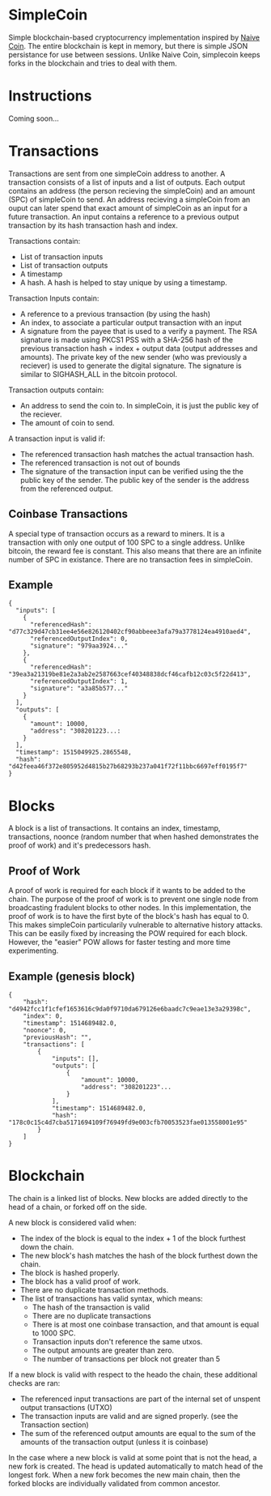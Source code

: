 # SimpleCoin

Simple blockchain-based cryptocurrency implementation inspired by [Naive Coin](https://github.com/lhartikk/naivecoin). The entire blockchain is kept in memory, but there is simple JSON persistance for use between sessions. Unlike Naive Coin, simplecoin keeps forks in the blockchain and tries to deal with them.

# Instructions
Coming soon...

# Transactions
Transactions are sent from one simpleCoin address to another. A transaction consists of a list of inputs and a list of outputs. Each output contains an address (the person recieving the simpleCoin) and an amount (SPC) of simpleCoin to send. An address recieving a simpleCoin from an ouput can later spend that exact amount of simpleCoin as an input for a future transaction. An input contains a reference to a previous output transaction by its hash transaction hash and index.

Transactions contain:
* List of transaction inputs
* List of transaction outputs
* A timestamp
* A hash. A hash is helped to stay unique by using a timestamp.

Transaction Inputs contain:
* A reference to a previous transaction (by using the hash)
* An index, to associate a particular output transaction with an input
* A signature from the payee that is used to a verify a payment. The RSA signature is made using PKCS1 PSS with a SHA-256 hash of the previous transaction hash + index + output data (output addresses and amounts). The private key of the new sender (who was previously a reciever) is used to generate the digital signature. The signature is similar to SIGHASH_ALL in the bitcoin protocol.

Transaction outputs contain:
* An address to send the coin to. In simpleCoin, it is just the public key of the reciever.
* The amount of coin to send.

A transaction input is valid if:
* The referenced transaction hash matches the actual transaction hash.
* The referenced transaction is not out of bounds
* The signature of the transaction input can be verified using the the public key of the sender. The public key of the sender is the address from the referenced output.

## Coinbase Transactions
A special type of transaction occurs as a reward to miners. It is a transaction with only one output of 100 SPC to a single address. Unlike bitcoin, the reward fee is constant. This also means that there are an infinite number of SPC in existance. There are no transaction fees in simpleCoin.

## Example
```
{
  "inputs": [
    {
      "referencedHash": "d77c329d47cb31ee4e56e826120402cf90abbeee3afa79a3778124ea4910aed4",
      "referencedOutputIndex": 0,
      "signature": "979aa3924..."
    },
    {
      "referencedHash": "39ea3a21319be81e2a3ab2e2587663cef40348838dcf46cafb12c03c5f22d413",
      "referencedOutputIndex": 1,
      "signature": "a3a85b577..."
    }
  ],
  "outputs": [
    {
      "amount": 10000,
      "address": "308201223...:
    }
  ],
  "timestamp": 1515049925.2865548,
  "hash": "d42feea46f372e805952d4815b27b68293b237a041f72f11bbc6697eff0195f7"
}
```

# Blocks
A block is a list of transactions. It contains an index, timestamp, transactions, noonce (random number that when hashed demonstrates the proof of work) and it's predecessors hash.

## Proof of Work
A proof of work is required for each block if it wants to be added to the chain. The purpose of the proof of work is to prevent one single node from broadcasting fradulent blocks to other nodes. In this implementation, the proof of work is to have the first byte of the block's hash has equal to 0. This makes simpleCoin particularily vulnerable to alternative history attacks. This can be easily fixed by increasing the POW required for each block. However, the "easier" POW allows for faster testing and more time experimenting.

## Example (genesis block)
```
{
    "hash": "d4942fcc1f1cfef1653616c9da0f9710da679126e6baadc7c9eae13e3a29398c",
    "index": 0,
    "timestamp": 1514689482.0,
    "noonce": 0,
    "previousHash": "",
    "transactions": [
        {
            "inputs": [],
            "outputs": [
                {
                    "amount": 10000,
                    "address": "308201223"...
                }
            ],
            "timestamp": 1514689482.0,
            "hash": "178c0c15c4d7cba5171694109f76949fd9e003cfb70053523fae013558001e95"
        }
    ]
}
```

# Blockchain
The chain is a linked list of blocks. New blocks are added directly to the head of a chain, or forked off on the side.

A new block is considered valid when:
* The index of the block is equal to the index + 1 of the block furthest down the chain.
* The new block's hash matches the hash of the block furthest down the chain.
* The block is hashed properly.
* The block has a valid proof of work.
* There are no duplicate transaction methods.
* The list of transactions has valid syntax, which means:
    * The hash of the transaction is valid
    * There are no duplicate transactions
    * There is at most one coinbase transaction, and that amount is equal to 1000 SPC.
    * Transaction inputs don't reference the same utxos.
    * The output amounts are greater than zero.
    * The number of transactions per block not greater than 5

If a new block is valid with respect to the heado the chain, these additional checks are ran:
* The referenced input transactions are part of the internal set of unspent output transactions (UTXO)
* The transaction inputs are valid and are signed properly. (see the Transaction section)
* The sum of the referenced output amounts are equal to the sum of the amounts of the transaction output (unless it is coinbase)

In the case where a new block is valid at some point that is not the head, a new fork is created. The head is updated automatically to match head of the longest fork. When a new fork becomes the new main chain, then the forked blocks are individually validated from common ancestor.

##